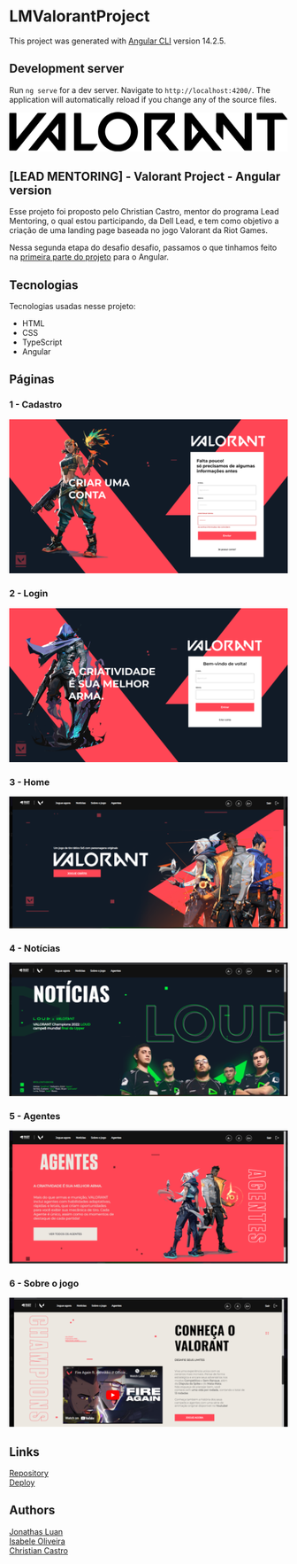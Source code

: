 # LMValorantProject

This project was generated with [Angular CLI](https://github.com/angular/angular-cli) version 14.2.5.

## Development server

Run `ng serve` for a dev server. Navigate to `http://localhost:4200/`. The application will automatically reload if you change any of the source files.

![Logo of the project](/src/assets/README/valorantLogo.png)


## [LEAD MENTORING] - Valorant Project - Angular version
Esse projeto foi proposto pelo Christian Castro, mentor do programa Lead Mentoring, o qual estou participando, da Dell Lead, e tem como objetivo a criação de uma landing page baseada no jogo Valorant da Riot Games.  
  
  
Nessa segunda etapa do desafio desafio, passamos o que tinhamos feito na <a href="https://leadmentoringvalorantproject.vercel.app" target="_blank" rel="noopener noreferrer">primeira parte do projeto</a>  para o Angular.


## Tecnologias 

Tecnologias usadas nesse projeto:

* HTML
* CSS
* TypeScript
* Angular 

## Páginas  

### 1 - Cadastro

![Homepage image](/src/assets/README/cadastro.png)

### 2 - Login

![Homepage image](/src/assets/README/login.png)

### 3 - Home

![Homepage image](/src/assets/README/home.png)


### 4 - Notícias

![Login](/src/assets/README/noticias.png)


### 5 - Agentes

![Sign up](/src/assets/README/agentes.png)


### 6 - Sobre o jogo

![Dashboard](/src/assets/README/sobre.png)


## Links

  <a href="https://github.com/jonathasltavares/LeadMentoring-ValorantProject-AngularVersion" target="_blank" rel="noopener noreferrer">Repository</a><br>
  <a href="https://leadmentoringvalorantproject.vercel.app" target="_blank" rel="noopener noreferrer">Deploy</a>
  

## Authors

  <a href="https://github.com/jonathasltavares" target="_blank" rel="noopener noreferrer">Jonathas Luan</a>  
  <a href="https://github.com/IsabeleOliveira" target="_blank" rel="noopener noreferrer">Isabele Oliveira</a>  
  <a href="https://github.com/CCastro01" target="_blank" rel="noopener noreferrer">Christian Castro</a>  
